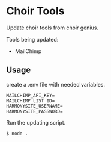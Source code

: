 # Choir Tools

Update choir tools from choir genius.

Tools being updated:

- MailChimp

## Usage

create a .env file with needed variables.

```env
MAILCHIMP_API_KEY=
MAILCHIMP_LIST_ID=
HARMONYSITE_USERNAME=
HARMONYSITE_PASSWORD=
```

Run the updating script.

```bash
$ node .
```
